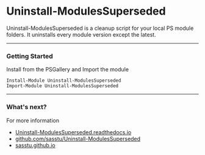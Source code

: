# Uninstall-ModulesSuperseded

Uninstall-ModulesSuperseded is a cleanup script for your local PS module folders. It uninstalls every module version except the latest.


---

### Getting Started

Install from the PSGallery and Import the module

    Install-Module Uninstall-ModulesSuperseded
    Import-Module Uninstall-ModulesSuperseded

---

### What's next?

For more information

* [Uninstall-ModulesSuperseded.readthedocs.io](http://Uninstall-ModulesSuperseded.readthedocs.io)
* [github.com/sasstu/Uninstall-ModulesSuperseded](https://github.com/sasstu/Uninstall-ModulesSuperseded)
* [sasstu.github.io](https://sasstu.github.io)
